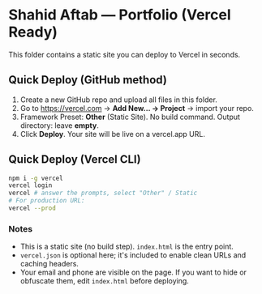 # Shahid Aftab — Portfolio (Vercel Ready)

This folder contains a static site you can deploy to Vercel in seconds.

## Quick Deploy (GitHub method)
1. Create a new GitHub repo and upload all files in this folder.
2. Go to https://vercel.com → **Add New… → Project** → import your repo.
3. Framework Preset: **Other** (Static Site). No build command. Output directory: leave **empty**.
4. Click **Deploy**. Your site will be live on a vercel.app URL.

## Quick Deploy (Vercel CLI)
```bash
npm i -g vercel
vercel login
vercel # answer the prompts, select "Other" / Static
# For production URL:
vercel --prod
```

### Notes
- This is a static site (no build step). `index.html` is the entry point.
- `vercel.json` is optional here; it's included to enable clean URLs and caching headers.
- Your email and phone are visible on the page. If you want to hide or obfuscate them, edit `index.html` before deploying.
